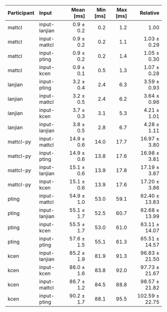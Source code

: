 | Participant | Input | Mean [ms] | Min [ms] | Max [ms] | Relative |
|:---|:---|---:|---:|---:|---:|
| mattcl | input-lanjian | 0.9 ± 0.2 | 0.2 | 1.2 | 1.00 |
| mattcl | input-mattcl | 0.9 ± 0.2 | 0.2 | 1.1 | 1.03 ± 0.29 |
| mattcl | input-pting | 0.9 ± 0.2 | 0.2 | 1.4 | 1.05 ± 0.30 |
| mattcl | input-kcen | 0.9 ± 0.1 | 0.5 | 1.3 | 1.07 ± 0.28 |
| lanjian | input-pting | 3.2 ± 0.4 | 2.4 | 6.3 | 3.59 ± 0.93 |
| lanjian | input-mattcl | 3.2 ± 0.5 | 2.4 | 6.2 | 3.64 ± 0.96 |
| lanjian | input-kcen | 3.7 ± 0.3 | 3.1 | 5.3 | 4.21 ± 1.01 |
| lanjian | input-lanjian | 3.8 ± 0.5 | 2.8 | 6.7 | 4.28 ± 1.11 |
| mattcl-py | input-mattcl | 14.9 ± 0.6 | 14.0 | 17.7 | 16.97 ± 3.80 |
| mattcl-py | input-pting | 14.9 ± 0.6 | 13.8 | 17.6 | 16.98 ± 3.81 |
| mattcl-py | input-lanjian | 15.1 ± 0.6 | 13.9 | 17.8 | 17.19 ± 3.87 |
| mattcl-py | input-kcen | 15.1 ± 0.6 | 13.9 | 17.6 | 17.20 ± 3.86 |
| pting | input-mattcl | 54.9 ± 1.0 | 53.0 | 59.1 | 62.40 ± 13.83 |
| pting | input-lanjian | 55.1 ± 1.7 | 52.5 | 60.7 | 62.68 ± 13.99 |
| pting | input-kcen | 55.5 ± 1.7 | 53.0 | 61.0 | 63.11 ± 14.07 |
| pting | input-pting | 57.6 ± 1.5 | 55.1 | 61.3 | 65.51 ± 14.57 |
| kcen | input-lanjian | 85.2 ± 1.9 | 81.9 | 91.3 | 96.83 ± 21.50 |
| kcen | input-kcen | 86.0 ± 1.6 | 83.8 | 92.0 | 97.73 ± 21.67 |
| kcen | input-mattcl | 86.7 ± 1.2 | 84.5 | 88.8 | 98.57 ± 21.82 |
| kcen | input-pting | 90.2 ± 1.7 | 88.1 | 95.5 | 102.59 ± 22.75 |
